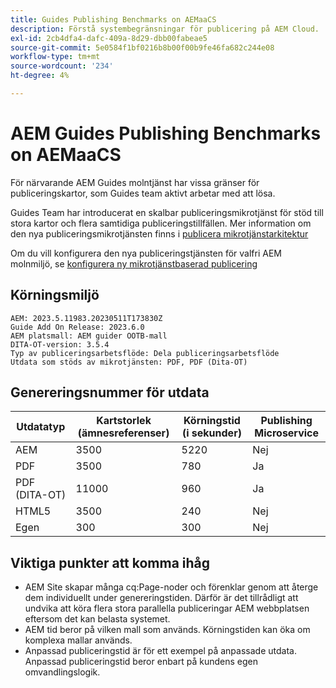 ```yaml
---
title: Guides Publishing Benchmarks on AEMaaCS
description: Förstå systembegränsningar för publicering på AEM Cloud.
exl-id: 2cb4dfa4-dafc-409a-8d29-dbb00fabeae5
source-git-commit: 5e0584f1bf0216b8b00f00b9fe46fa682c244e08
workflow-type: tm+mt
source-wordcount: '234'
ht-degree: 4%

---
```


# AEM Guides Publishing Benchmarks on AEMaaCS

För närvarande AEM Guides molntjänst har vissa gränser för publiceringskartor, som Guides team aktivt arbetar med att lösa.

Guides Team har introducerat en skalbar publiceringsmikrotjänst för stöd till stora kartor och flera samtidiga publiceringstillfällen. Mer information om den nya publiceringsmikrotjänsten finns i [publicera mikrotjänstarkitektur](publish-microservice-architecture-and-performance.md)

Om du vill konfigurera den nya publiceringstjänsten för valfri AEM molnmiljö, se [konfigurera ny mikrotjänstbaserad publicering](configure-microservices.md)


## Körningsmiljö

    AEM: 2023.5.11983.20230511T173830Z
    Guide Add On Release: 2023.6.0
    AEM platsmall: AEM guider OOTB-mall
    DITA-OT-version: 3.5.4
    Typ av publiceringsarbetsflöde: Dela publiceringsarbetsflöde
    Utdata som stöds av mikrotjänsten: PDF, PDF (Dita-OT)

## Genereringsnummer för utdata

| Utdatatyp | Kartstorlek (ämnesreferenser) | Körningstid (i sekunder) | Publishing Microservice |
|---------------|------------------------------|----------------------------|-----------------------|
| AEM | 3500 | 5220 | Nej |
| PDF | 3500 | 780 | Ja |
| PDF (DITA-OT) | 11000 | 960 | Ja |
| HTML5 | 3500 | 240 | Nej |
| Egen | 300 | 300 | Nej |

## Viktiga punkter att komma ihåg

- AEM Site skapar många cq:Page-noder och förenklar genom att återge dem individuellt under genereringstiden. Därför är det tillrådligt att undvika att köra flera stora parallella publiceringar AEM webbplatsen eftersom det kan belasta systemet.
- AEM tid beror på vilken mall som används. Körningstiden kan öka om komplexa mallar används.
- Anpassad publiceringstid är för ett exempel på anpassade utdata. Anpassad publiceringstid beror enbart på kundens egen omvandlingslogik.
